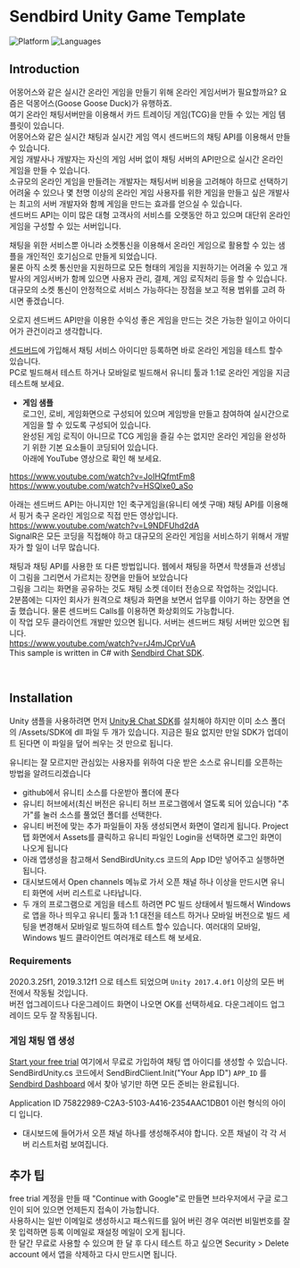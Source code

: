 # Sendbird Unity Game Template
![Platform](https://img.shields.io/badge/platform-UNITY%20%7C%20.NET-orange.svg)
![Languages](https://img.shields.io/badge/language-C%23-orange.svg)

## Introduction
어몽어스와 같은 실시간 온라인 게임을 만들기 위해 온라인 게임서버가 필요할까요? 요즘은 덕몽어스(Goose Goose Duck)가 유행하죠.<br />
여기 온라인 채팅서버만을 이용해서 카드 트레이딩 게임(TCG)을 만들 수 있는 게임 템플릿이 있습니다.<br />
어몽어스와 같은 실시간 채팅과 실시간 게임 역시 센드버드의 채팅 API를 이용해서 만들 수 있습니다.<br />
게임 개발사나 개발자는 자신의 게임 서버 없이 채팅 서버의 API만으로 실시간 온라인 게임을 만들 수 있습니다.<br />
소규모의 온라인 게임을 만들려는 개발자는 채팅서버 비용을 고려해야 하므로 선택하기 어려울 수 있으나 몇 천명 이상의 온라인 게임 사용자를 위한 게임을 만들고
싶은 개발사는 최고의 서버 개발자와 함께 게임을 만드는 효과를 얻으실 수 있습니다.<br />
센드버드 API는 이미 많은 대형 고객사의 서비스를 오랫동안 하고 있으며 대단위 온라인 게임을 구성할 수 있는 서버입니다.<br />

채팅을 위한 서비스뿐 아니라 소켓통신을 이용해서 온라인 게임으로 활용할 수 있는 샘플을 개인적인 호기심으로 만들게 되었습니다.<br />
물론 아직 소켓 통신만을 지원하므로 모든 형태의 게임을 지원하기는 어려울 수 있고 개발사의 게임서버가 함께 있으면 사용자 관리, 결제, 게임 로직처리 등을 할 수 있습니다.
대규모의 소켓 통신이 안정적으로 서비스 가능하다는 장점을 보고 적용 범위를 고려 하시면 좋겠습니다.<br />

오로지 센드버드 API만을 이용한 수익성 좋은 게임을 만드는 것은 가능한 일이고 아이디어가 관건이라고 생각합니다.

[센드버드](https://sendbird.com)에 가입해서 채팅 서비스 아이디만 등록하면 바로 온라인 게임을 테스트 할수 있습니다.<br />
PC로 빌드해서 테스트 하거나 모바일로 빌드해서 유니티 툴과 1:1로 온라인 게임을 지금 테스트해 보세요.

- **게임 샘플** <br />
로그인, 로비, 게임화면으로 구성되어 있으며 게임방을 만들고 참여하여 실시간으로 게임을 할 수 있도록 구성되어 있습니다.<br />
완성된 게임 로직이 아니므로 TCG 게임을 즐길 수는 없지만 온라인 게임을 완성하기 위한 기본 요소들이 코딩되어 있습니다.<br />
아래에 YouTube 영상으로 확인 해 보세요.

 https://www.youtube.com/watch?v=JoIHQfmtFm8
<br /> https://www.youtube.com/watch?v=HSQlxe0_aSo

아래는 센드버드 API는 아니지만 1인 축구게임을(유니티 에셋 구매) 채팅 API를 이용해서 핑거 축구 온라인 게임으로 직접 만든 영상입니다.
<br />
https://www.youtube.com/watch?v=L9NDFUhd2dA <br />
SignalR은 모든 코딩을 직접해야 하고 대규모의 온라인 게임을 서비스하기 위해서 개발자가 할 일이 너무 많습니다.<br />

채팅과 채팅 API를 사용한 또 다른 방법입니다. 웹에서 채팅을 하면서 학생들과 선생님이 그림을 그리면서 가르치는 장면을 만들어 보았습니다<br />
그림을 그리는 화면을 공유하는 것도 채팅 소켓 데이터 전송으로 작업하는 것입니다.<br />
2분쯤에는 디자인 회사가 원격으로 채팅과 화면을 보면서 업무를 이야기 하는 장면을 연출 했습니다. 물론 센드버드 Calls를 이용하면 화상회의도 가능합니다.<br />
이 작업 모두 클라이언트 개발만 있으면 됩니다. 서버는 센드버드 채팅 서버만 있으면 됩니다.<br />
https://www.youtube.com/watch?v=rJ4mJCprVuA
<br />
This sample is written in C# with [Sendbird Chat SDK](https://github.com/sendbird/SendBird-SDK-dotNET).

<br />

## Installation

Unity 샘플을 사용하려면 먼저 [Unity용 Chat SDK](https://github.com/sendbird/SendBird-SDK-dotNET)를 설치해야 하지만 이미 소스 폴더의 /Assets/SDK에 dll 파일 두 개가 있습니다.
지금은 필요 없지만 만일 SDK가 업데이트 된다면 이 파일을 덮어 씌우는 것 만으로 됩니다.<br />

유니티는 잘 모르지만 관심있는 사용자를 위하여 다운 받은 소스로 유니티를 오픈하는 방법을 알려드리겠습니다<br />
- github에서 유니티 소스를 다운받아 폴더에 푼다
- 유니티 허브에서(최신 버전은 유니티 허브 프로그램에서 열도록 되어 있습니다) "추가"를 눌러 소스를 풀었던 폴더를 선택한다.
- 유니티 버전에 맞는 추가 파일들이 자동 생성되면서 화면이 열리게 됩니다. Project 탭 화면에서 Assets를 클릭하고 유니티 파일인 Login을 선택하면 로그인 화면이 나오게 됩니다
- 아래 앱생성을 참고해서 SendBirdUnity.cs 코드의 App ID만 넣어주고 실행하면 됩니다.
- 대시보드에서 Open channels 메뉴로 가서 오픈 채널 하나 이상을 만드시면 유니티 화면에 서버 리스트로 나타납니다.
- 두 개의 프로그램으로 게임을 테스트 하려면 PC 빌드 상태에서 빌드해서 Windows로 앱을 하나 띄우고 유니티 툴과 1:1 대전을 테스트 하거나 모바일 버전으로 빌드 세팅을 변경해서 모바일로 빌드하여 테스트 할수 있습니다. 여러대의 모바일, Windows 빌드 클라이언트 여러개로 테스트 해 보세요.<br />

### Requirements
2020.3.25f1, 2019.3.12f1 으로 테스트 되었으며  `Unity 2017.4.0f1` 이상의 모든 버전에서 작동될 것입니다.<br />
버전 업그레이드나 다운그레이드 화면이 나오면 OK를 선택하세요. 다운그레이드 업그레이드 모두 잘 작동됩니다.

### 게임 채팅 앱 생성

[Start your free trial](https://dashboard.sendbird.com/auth/signup) 여기에서 무료로 가입하여 채팅 앱 아이디를 생성할 수 있습니다.<br />
SendBirdUnity.cs 코드에서  SendBirdClient.Init("Your App ID") `APP_ID` 를 [Sendbird Dashboard](https://dashboard.sendbird.com) 에서 찾아 넣기만 하면 모든 준비는 완료됩니다.<br />

Application ID  75822989-C2A3-5103-A416-2354AAC1DB01  이런 형식의 아이디 입니다.

- 대시보드에 들어가서 오픈 채널 하나를 생성해주셔야 합니다. 오픈 채널이 각 각 서버 리스트처럼 보여집니다.<br />
## 추가 팁

free trial 계정을 만들 때 "Continue with Google"로 만들면 브라우저에서 구글 로그인이 되어 있으면 언제든지 접속이 가능합니다.<br />
사용하시는 일반 이메일로 생성하시고 패스워드를 잃어 버린 경우 여러번 비밀번호를 잘못 입력하면 등록 이메일로 재설정 메일이 오게 됩니다.<br />
한 달간 무료로 사용할 수 있으며 한 달 후 다시 테스트 하고 싶으면 Security > Delete account 에서 앱을 삭제하고 다시 만드시면 됩니다.

